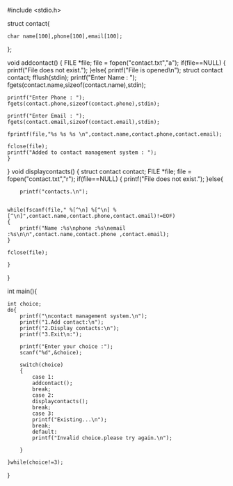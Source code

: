 #include <stdio.h>

struct contact{

    char name[100],phone[100],email[100];

};

void addcontact()
{
    FILE *file;
    file = fopen("contact.txt","a");
    if(file==NULL)
    {
        printf("File does not exist.");
    }else{
        printf("File is opened\n");
      struct contact contact;
    fflush(stdin);
    printf("Enter Name : ");
    fgets(contact.name,sizeof(contact.name),stdin);

    printf("Enter Phone : ");
    fgets(contact.phone,sizeof(contact.phone),stdin);

    printf("Enter Email : ");
    fgets(contact.email,sizeof(contact.email),stdin);

    fprintf(file,"%s %s %s \n",contact.name,contact.phone,contact.email);

    fclose(file);
    printf("Added to contact management system : ");
    }
}
void displaycontacts()
{
    struct contact contact;
    FILE *file;
    file = fopen("contact.txt","r");
    if(file==NULL)
    {
        printf("File does not exist.");
    }else{

        printf("contacts.\n");


    while(fscanf(file," %[^\n] %[^\n] %[^\n]",contact.name,contact.phone,contact.email)!=EOF)
    {
        printf("Name :%s\nphone :%s\nemail :%s\n\n",contact.name,contact.phone ,contact.email);
    }

    fclose(file);

    }
}

int main(){


    int choice;
    do{
        printf("\ncontact management system.\n");
        printf("1.Add contact:\n");
        printf("2.Display contacts:\n");
        printf("3.Exit\n:");

        printf("Enter your choice :");
        scanf("%d",&choice);

        switch(choice)
        {
            case 1:
            addcontact();
            break;
            case 2:
            displaycontacts();
            break;
            case 3:
            printf("Existing...\n");
            break;
            default:
            printf("Invalid choice.please try again.\n");

        }

    }while(choice!=3);
}
